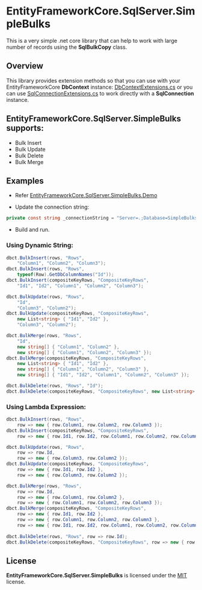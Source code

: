 # EntityFrameworkCore.SqlServer.SimpleBulks
This is a very simple .net core library that can help to work with large number of records using the **SqlBulkCopy** class.
 
## Overview
This library provides extension methods so that you can use with your EntityFrameworkCore **DbContext** instance:
[DbContextExtensions.cs](/src/EntityFrameworkCore.SqlServer.SimpleBulks/Extensions/DbContextExtensions.cs)
or you can use [SqlConnectionExtensions.cs](/src/EntityFrameworkCore.SqlServer.SimpleBulks/Extensions/SqlConnectionExtensions.cs) to work directly with a **SqlConnection** instance.

## EntityFrameworkCore.SqlServer.SimpleBulks supports:
- Bulk Insert
- Bulk Update
- Bulk Delete
- Bulk Merge

## Examples
- Refer [EntityFrameworkCore.SqlServer.SimpleBulks.Demo](/src/EntityFrameworkCore.SqlServer.SimpleBulks.Demo/Program.cs)

- Update the connection string:
```c#
private const string _connectionString = "Server=.;Database=SimpleBulks;User Id=xxx;Password=xxx";
```
- Build and run.

### Using Dynamic String:
```c#
dbct.BulkInsert(rows, "Rows",
    "Column1", "Column2", "Column3");
dbct.BulkInsert(rows, "Rows",
	typeof(Row).GetDbColumnNames("Id"));
dbct.BulkInsert(compositeKeyRows, "CompositeKeyRows",
    "Id1", "Id2", "Column1", "Column2", "Column3");

dbct.BulkUpdate(rows, "Rows",
    "Id",
    "Column3", "Column2");
dbct.BulkUpdate(compositeKeyRows, "CompositeKeyRows",
    new List<string> { "Id1", "Id2" },
    "Column3", "Column2");

dbct.BulkMerge(rows, "Rows",
    "Id",
    new string[] { "Column1", "Column2" },
    new string[] { "Column1", "Column2", "Column3" });
dbct.BulkMerge(compositeKeyRows, "CompositeKeyRows",
    new List<string> { "Id1", "Id2" },
    new string[] { "Column1", "Column2", "Column3" },
    new string[] { "Id1", "Id2", "Column1", "Column2", "Column3" });

dbct.BulkDelete(rows, "Rows", "Id");
dbct.BulkDelete(compositeKeyRows, "CompositeKeyRows", new List<string> { "Id1", "Id2" });
```

### Using Lambda Expression:
```c#
dbct.BulkInsert(rows, "Rows",
    row => new { row.Column1, row.Column2, row.Column3 });
dbct.BulkInsert(compositeKeyRows, "CompositeKeyRows",
    row => new { row.Id1, row.Id2, row.Column1, row.Column2, row.Column3 });

dbct.BulkUpdate(rows, "Rows",
    row => row.Id,
    row => new { row.Column3, row.Column2 });
dbct.BulkUpdate(compositeKeyRows, "CompositeKeyRows",
    row => new { row.Id1, row.Id2 },
    row => new { row.Column3, row.Column2 });

dbct.BulkMerge(rows, "Rows",
    row => row.Id,
    row => new { row.Column1, row.Column2 },
    row => new { row.Column1, row.Column2, row.Column3 });
dbct.BulkMerge(compositeKeyRows, "CompositeKeyRows",
    row => new { row.Id1, row.Id2 },
    row => new { row.Column1, row.Column2, row.Column3 },
    row => new { row.Id1, row.Id2, row.Column1, row.Column2, row.Column3 });
                        
dbct.BulkDelete(rows, "Rows", row => row.Id);
dbct.BulkDelete(compositeKeyRows, "CompositeKeyRows", row => new { row.Id1, row.Id2 });
```

## License
**EntityFrameworkCore.SqlServer.SimpleBulks** is licensed under the [MIT](/LICENSE) license.

